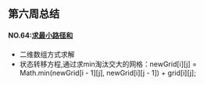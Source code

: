 ## 第六周总结
#### NO.64:[求最小路径和](https://github.com/JasonWu2008/algorithm011-class01/tree/master/Week_06/src)
* 二维数组方式求解
* 状态转移方程,通过求min淘汰交大的网格：newGrid[i][j] = Math.min(newGrid[i - 1][j], newGrid[i][j - 1]) + grid[i][j];
